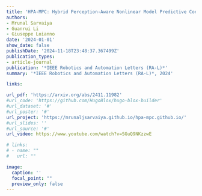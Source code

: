 ```yaml
---
title: 'HPA-MPC: Hybrid Perception-Aware Nonlinear Model Predictive Control for Quadrotors with Suspended Loads'
authors:
- Mrunal Sarvaiya
- Guanrui Li
- Giuseppe Loianno
date: '2024-01-01'
show_date: false
publishDate: '2024-11-18T23:48:37.367499Z'
publication_types:
- article-journal
publication: '*IEEE Robotics and Automation Letters (RA-L)*'
summary: '*IEEE Robotics and Automation Letters (RA-L)*, 2024'

links:

url_pdf: 'https://arxiv.org/abs/2411.11982'
#url_code: 'https://github.com/HugoBlox/hugo-blox-builder'
#url_dataset: '#'
#url_poster: '#'
url_project: 'https://mrunaljsarvaiya.github.io/hpa-mpc.github.io/'
#url_slides: ''
#url_source: '#'
url_video: https://www.youtube.com/watch?v=SGuQ9NKzzwE

# links:
# - name: ""
#   url: ""

image:
  caption: ''
  focal_point: ""
  preview_only: false
---
```

